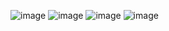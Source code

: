 ![image](https://github.com/Achoenbigbig/U1114171020/assets/162246473/a9ef5542-2f9e-49fe-89be-28c3924e61f1)
![image](https://github.com/Achoenbigbig/U1114171020/assets/162246473/c5310a80-f78f-43bc-9637-16fb9a0a68b0)
![image](https://github.com/Achoenbigbig/U1114171020/assets/162246473/1dbe3813-daf7-4347-93f9-4558a5b46ae7)
![image](https://github.com/Achoenbigbig/U1114171020/assets/162246473/fdd20338-6a5f-4be4-b96b-5fa8e6504bf8)
